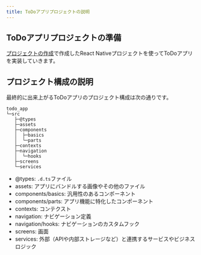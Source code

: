 ```yaml
---
title: ToDoアプリプロジェクトの説明
---
```


## ToDoアプリプロジェクトの準備

[プロジェクトの作成](../getting-started/create-project.md)で作成したReact Nativeプロジェクトを使ってToDoアプリを実装していきます。

## プロジェクト構成の説明

最終的に出来上がるToDoアプリのプロジェクト構成は次の通りです。

```console
todo_app
└─src
   ├─@types
   ├─assets
   ├─components
   │  ├─basics
   │  └─parts
   ├─contexts
   ├─navigation
   │  └─hooks
   ├─screens
   └─services
```

- @types: `.d.ts`ファイル
- assets: アプリにバンドルする画像やその他のファイル
- components/basics: 汎用性のあるコンポーネント
- components/parts: アプリ機能に特化したコンポーネント
- contexts: コンテクスト
- navigation: ナビゲーション定義
- navigation/hooks: ナビゲーションのカスタムフック
- screens: 画面
- services: 外部（APIや内部ストレージなど）と連携するサービスやビジネスロジック
